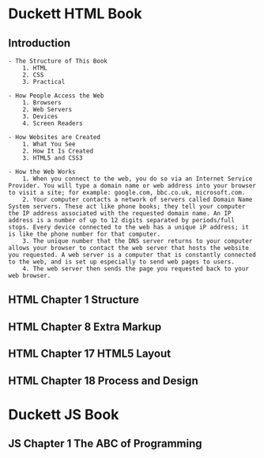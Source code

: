 # Duckett HTML Book
   ## Introduction
    - The Structure of This Book
        1. HTML
        2. CSS
        3. Practical
    
    - How People Access the Web
        1. Browsers
        2. Web Servers
        3. Devices
        4. Screen Readers

    - How Websites are Created
        1. What You See
        2. How It Is Created
        3. HTML5 and CSS3

    - How the Web Works
        1. When you connect to the web, you do so via an Internet Service Provider. You will type a domain name or web address into your browser to visit a site; for example: google.com, bbc.co.uk, microsoft.com.
        2. Your computer contacts a network of servers called Domain Name System servers. These act like phone books; they tell your computer the IP address associated with the requested domain name. An IP address is a number of up to 12 digits separated by periods/full stops. Every device connected to the web has a unique iP address; it is like the phone number for that computer.
        3. The unique number that the DNS server returns to your computer allows your browser to contact the web server that hosts the website you requested. A web server is a computer that is constantly connected to the web, and is set up especially to send web pages to users.
        4. The web server then sends the page you requested back to your web browser.

   ## HTML Chapter 1 Structure
   ## HTML Chapter 8 Extra Markup
   ## HTML Chapter 17 HTML5 Layout    
   ## HTML Chapter 18 Process and Design

# Duckett JS Book
   ## JS Chapter 1 The ABC of Programming
